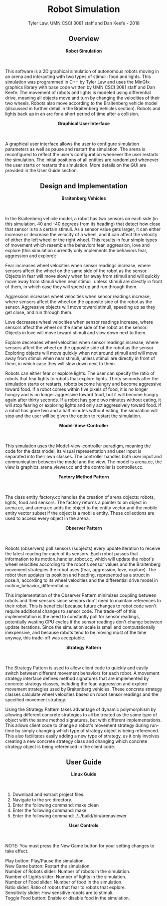 <center><b><h1>Robot Simulation</h1></b></center>

<center>Tyler Law, UMN CSCI 3081 staff and Dan Keefe - 2018</center>

<center><b><h2>Overview</h2></b></center>

<center><b>Robot Simulation</b></center><br><br>

This software is a 2D graphical simulation of autonomous robots moving in an arena and interacting with two types of stimuli: food and lights. This simulation was programmed in C++ by Tyler Law and uses the MinGfx graphics library with base code written by UMN CSCI 3081 staff and Dan Keefe. The movement of robots and lights is modeled using differential drive, meaning all objects move and turn by changing the velocities of their two wheels. Robots also move according to the Braitenberg vehicle model (discussed in further detail in the Braitenberg Vehicles section). Robots and lights back up in an arc for a short period of time after a collision.

<center><b>Graphical User Interface</b></center><br><br>

A graphical user interface allows the user to configure simulation parameters as well as pause and restart the simulation. The arena is reconfigured to reflect the user's configuration whenever the user restarts the simulation. The initial positions of all entities are randomized whenever the user starts or restarts the simulation. More details on the GUI are provided in the User Guide section.

<center><b><h2>Design and Implementation</h2></b></center>

<center><b>Braitenberg Vehicles</b></center><br><br>

In the Braitenberg vehicle model, a robot has two sensors on each side (in this simulation, 40 and -40 degrees from its heading) that detect how close that sensor is to a certain stimuli. As a sensor value gets larger, it can either increase or decrease the velocity of a wheel, and it can affect the velocity of either the left wheel or the right wheel. This results in four simple types of movement which resemble the behaviors fear, aggression, love and explore (this simulation currently only implements the behaviors fear, aggression and explore):

Fear increases wheel velocities when sensor readings increase, where sensors affect the wheel on the same side of the robot as the sensor. Objects in fear will move slowly when far away from stimuli and will quickly move away from stimuli when near stimuli, unless stimuli are directly in front of them, in which case they will speed up and run through them.

Aggression increases wheel velocities when sensor readings increase, where sensors affect the wheel on the opposite side of the robot as the sensor. Aggressive objects will move toward stimuli, speeding up as they get close, and run through them.

Love decreases wheel velocities when sensor readings increase, where sensors affect the wheel on the same side of the robot as the sensor. Objects in love will move toward stimuli and slow down next to them.

Explore decreases wheel velocities when sensor readings increase, where sensors affect the wheel on the opposite side of the robot as the sensor. Exploring objects will move quickly when not around stimuli and will move away from stimuli when near stimuli, unless stimuli are directly in front of them, in which case they will slow down next to them.

Robots can either fear or explore lights. The user can specify the ratio of robots that fear lights to robots that explore lights. Thirty seconds after the simulation starts or restarts, robots become hungry and become aggressive toward food. If a robot comes within five pixels of food, it is no longer hungry and is no longer aggressive toward food, but it will become hungry again after thirty seconds. If a robot has gone two minutes without eating, it will stop fearing or exploring lights and only act aggressively toward food. If a robot has gone two and a half minutes without eating, the simulation will stop and the user will be given the option to restart the simulation.

<center><b>Model-View-Controller</b></center><br><br>

This simulation uses the Model-view-controller paradigm, meaning the code for the data model, its visual representation and user input is separated into their own classes. The controller handles both user input and communication between the model and the view. The model is arena.cc, the view is graphics_arena_viewer.cc and the controller is controller.cc.

<center><b>Factory Method Pattern</b></center><br><br>

The class entity_factory.cc handles the creation of arena objects: robots, lights, food and sensors. The factory returns a pointer to an object in arena.cc, and arena.cc adds the object to the entity vector and the mobile entity vector subset if the object is a mobile entity. These collections are used to access every object in the arena.

<center><b>Observer Pattern</b></center><br><br>

Robots (observers) poll sensors (subjects) every update iteration to receive the latest reading for each of its sensors. Each robot passes that information to its motion_handler_robot.cc, which will update the robot's wheel velocities according to the robot's sensor values and the Braitenberg movement strategies the robot uses (fear, aggression, love, explore). The robot then updates its position and heading, represented as a struct in pose.h, according to its wheel velocities and the differential drive model in motion_behavior_differential.cc.

This implementation of the Observer Pattern minimizes coupling between robots and their sensors since sensors don't need to maintain references to their robot. This is beneficial because future changes to robot code won't require additional changes to sensor code. The trade-off of this implementation is the need to constantly poll for sensor readings, potentially wasting CPU cycles if the sensor readings don't change between update iterations. Since the simulation scale is small and computationally inexpensive, and because robots tend to be moving most of the time anyway, this trade-off was acceptable.

<center><b>Strategy Pattern</b></center><br><br>

The Strategy Pattern is used to allow client code to quickly and easily switch between different movement behaviors for each robot. A movement strategy interface defines method signatures that are implemented by concrete strategy classes, including the fear, aggression and explore movement strategies used by Braitenberg vehicles. These concrete strategy classes calculate wheel velocities based on robot sensor readings and the specified movement strategy.

Using the Strategy Pattern takes advantage of dynamic polymorphism by allowing different concrete strategies to all be treated as the same type of object with the same method signatures, but with different implementations. This allows client code to change a robot's movement strategy during run-time by simply changing which type of strategy object is being referenced. This also facilitates easily adding a new type of strategy, as it only involves creating a new concrete strategy class and changing which concrete strategy object is being referenced in the client code.

<center><b><h2>User Guide</h2></b></center>

<center><b>Linux Guide</b></center><br><br>

1) Download and extract project files.<br>
2) Navigate to the src directory.<br>
3) Enter the following command: make clean<br>
4) Enter the following command: make<br>
5) Enter the following command: ./../build/bin/arenaviewer

<center><b>User Controls</b></center><br><br>

NOTE: You must press the New Game button for your setting changes to take effect.

Play button: Play/Pause the simulation.<br>
New Game button: Restart the simulation.<br>
Number of Robots slider: Number of robots in the simulation.<br>
Number of Lights slider: Number of lights in the simulation.<br>
Number of Food slider: Number of food in the simulation.<br>
Ratio slider: Ratio of robots that fear to robots that explore.<br>
Sensitivity slider: How sensitive robots are to stimuli.<br>
Toggle Food button: Enable or disable food in the simulation.

